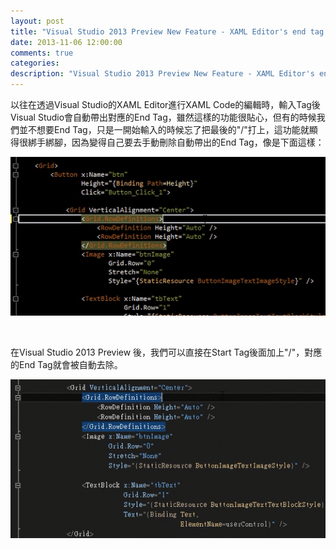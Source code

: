 ```yaml
---
layout: post
title: "Visual Studio 2013 Preview New Feature - XAML Editor's end tag auto remove"
date: 2013-11-06 12:00:00
comments: true
categories: 
description: "Visual Studio 2013 Preview New Feature - XAML Editor's end tag auto remove"
---
```

<p>
	以往在透過Visual Studio的XAML Editor進行XAML Code的編輯時，輸入Tag後Visual Studio會自動帶出對應的End Tag，雖然這樣的功能很貼心，但有的時候我們並不想要End Tag，只是一開始輸入的時候忘了把最後的"/"打上，這功能就顯得很綁手綁腳，因為變得自己要去手動刪除自動帶出的End Tag，像是下面這樣：</p>
<p>
	<img border="0" src="\images\posts\0a1382f1-f749-4783-a9c7-175e664df885\20138311588256.gif" /></p>
<p>
	 </p>
<p>
	在Visual Studio 2013 Preview 後，我們可以直接在Start Tag後面加上"/"，對應的End Tag就會被自動去除。</p>
<p>
	<img border="0" src="\images\posts\0a1382f1-f749-4783-a9c7-175e664df885\201383115829916.gif" /></p>
